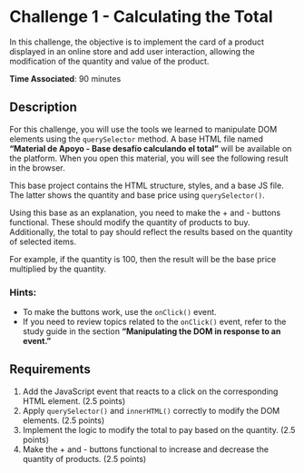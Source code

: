 # Challenge 1 - Calculating the Total

In this challenge, the objective is to implement the card of a product displayed in an online store and add user interaction, allowing the modification of the quantity and value of the product.

**Time Associated**: 90 minutes

## Description

For this challenge, you will use the tools we learned to manipulate DOM elements using the `querySelector` method. A base HTML file named **“Material de Apoyo - Base desafío calculando el total”** will be available on the platform. When you open this material, you will see the following result in the browser.

This base project contains the HTML structure, styles, and a base JS file. The latter shows the quantity and base price using `querySelector()`.

Using this base as an explanation, you need to make the + and - buttons functional. These should modify the quantity of products to buy. Additionally, the total to pay should reflect the results based on the quantity of selected items.

For example, if the quantity is 100, then the result will be the base price multiplied by the quantity.

### Hints:

- To make the buttons work, use the `onClick()` event.
- If you need to review topics related to the `onClick()` event, refer to the study guide in the section **“Manipulating the DOM in response to an event.”**

## Requirements

1. Add the JavaScript event that reacts to a click on the corresponding HTML element. (2.5 points)
2. Apply `querySelector()` and `innerHTML()` correctly to modify the DOM elements. (2.5 points)
3. Implement the logic to modify the total to pay based on the quantity. (2.5 points)
4. Make the + and - buttons functional to increase and decrease the quantity of products. (2.5 points)
